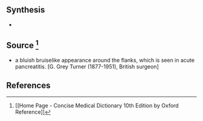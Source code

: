 ## Synthesis
- 
## Source [^1]
- a bluish bruiselike appearance around the flanks, which is seen in acute pancreatitis. \[G. Grey Turner (1877-1951), British surgeon]
## References

[^1]: [[Home Page - Concise Medical Dictionary 10th Edition by Oxford Reference]]